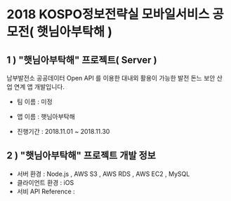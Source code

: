 # 2018 KOSPO정보전략실 모바일서비스 공모전( 햇님아부탁해 )

## 1 ) "햇님아부탁해" 프로젝트( Server )

남부발전소 공공데이터 Open API 를 이용한 대내외 활용이 가능한 발전 돈느 보안 산업 연계 앱 개발입니다.

- 팀 이름 : 미정

- 앱 이름 : 햇님아부탁해

- 진행기간 : 2018.11.01 ~ 2018.11.30

## 2 ) "햇님아부탁해" 프로젝트 개발 정보

- 서버 환경 : Node.js , AWS S3 , AWS RDS , AWS EC2 , MySQL
- 클라이언트 환경 : iOS
- 서비 API Reference : 
